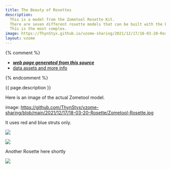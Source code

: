 ```yaml
---
title: The Beauty of Rosettes
description:
  This is a model from the Zometool Rosette Kit.
  There are seven different rosette models that can be built with the kit.
  This is the most complex.
image: https://ThynStyx.github.io/vzome-sharing/2021/12/17/18-03-20-Rosette/Rosette.png
layout: vzome
---
```

{% comment %}
 - [***web page generated from this source***][post]
 - [data assets and more info][github]

[post]: <https://ThynStyx.github.io/vzome-sharing/2021/12/17/Rosette-18-03-20.html>
[github]: <https://github.com/ThynStyx/vzome-sharing/tree/main/2021/12/17/18-03-20-Rosette/>
{% endcomment %}

{{ page.description }}

  Here is an image of the actual Zometool model.
  
 image: https://github.com/ThynStyx/vzome-sharing/blob/main/2021/12/17/18-03-20-Rosette/Zometool-Rosette.jpg 
  
  It uses red and blue struts only.
    
<vzome-viewer style="width: 100%; height: 65vh;"
       src="https://ThynStyx.github.io/vzome-sharing/2021/12/17/18-03-20-Rosette/Rosette.vZome" >
  <img src="https://ThynStyx.github.io/vzome-sharing/2021/12/17/18-03-20-Rosette/Rosette.png" />
</vzome-viewer>


<vzome-viewer style="width: 100%; height: 65vh;"
       src="...first-model.vZome" >
  <img src="...first-model.png" />
</vzome-viewer>

Another Rosette here shortly


<vzome-viewer style="width: 100%; height: 65vh;"
       src="...second-model.vZome" >
  <img src="...second-model.png" />
</vzome-viewer>
